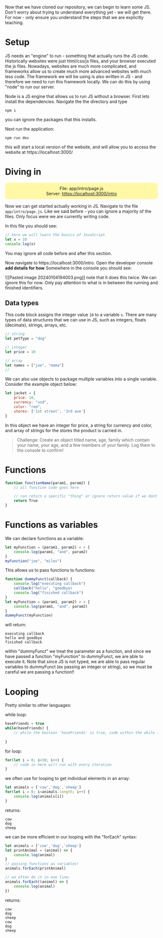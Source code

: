 
Now that we have cloned our repository, we can begin to learn some JS. Don't worry about trying to understand everything yet - we will get there. For now - only ensure you understand the steps that we are explicitly teaching. 

# Setup

JS needs an "engine" to run - something that actually runs the JS code. Historically websites were just html/css/js files, and your browser executed the js files. Nowadays, websites are much more complicated, and frameworks allow us to create much more advanced websites with much less code. The framework we will be using is also written in JS - and therefore we need to run this framework locally. We can do this by using "node" to run our server. 

Node is a JS engine that allows us to run JS without a browser. First lets install the dependencies. Navigate the the directory and type 
```shell
npm i
```
you can ignore the packages that this installs. 

Next run the application:
```shell
npm run dev
```
this will start a local version of the website, and will allow you to access the website at https://localhost:3000/


# Diving in

<div style = "background-color: #fff8a6; text-align:center; border-radius: 10px; padding: 10px 0 10px 0;">File: app/intro/page.js <br/> Server: <a href = "https://localhost:3000/intro">https://localhost:3000/intro</a></div>

Now we can get started actually working in JS. Navigate to the file `app/intro/page.js`. Like we said before - you can ignore a majority of the files. Only focus were we are currently writing code.

In this file you should see:
```js
// here we will learn the basics of JavaScript
let x = 10
console.log(x)

```
You may ignore all code before and after this section. 

Now navigate to https://localhost:3000/intro. Open the developer console **add details for how**
Somewhere in the console you should see:

![[Pasted image 20240104194003.png]]
note that it does this twice. We can ignore this for now. Only pay attention to what is in between the running and finished identifiers. 

## Data types
This code block assigns the integer value `10` to a variable `x`. There are many types of data structures that we can use in JS, such as integers, floats (decimals), strings, arrays, etc. 

```js
// string
let petType = "dog"

// integer
let price = 10

// array
let names = ["joe", "mama"]
//
```

We can also use objects to package multiple variables into a single variable. Consider the example object below:
```js
let jacket = {
	price: 10,
	currency: "usd",
	color: "red",
	stores: ['1st street', '3rd ave']
}
```
In this object we have an integer for price, a string for currency and color, and array of strings for the stores the product is carried in. 

>Challenge:
>Create an object titled name, age, family which contain your name, your age, and a few members of your family. Log them to the console to confirm!

# Functions

```js
function functionName(param1, param2) {
	// all function code goes here

	// can return a specific "thing" or ignore return value if we dont have anything we want to return
	return True
}
```
# Functions as variables

We can declare functions as a variable:

```js
let myFunction = (param1, param2) = > {
	console.log(param1, "and", param2)
}
myFunction("joe", "miles")
```


This allows us to pass functions to functions:
```js
function dummyFunct(callback) {
	console.log("executing callback")
	callback("hello", "goodbye)
	console.log("finished callback")
}
let myFunction = (param1, param2) = > {
	console.log(param1, "and", param2)
}
dummyFunct(myFunction)
```
will return:
```
executing callback
hello and goodbye
finished callback
```

within "dummyFunct" we treat the parameter as a function, and since we have passed a function "myFunction" to dummyFunct, we are able to execute it. Note that since JS is not typed, we are able to pass regular variables to dummyFunct (ex passing an integer or string), so we must be careful we are passing a function!!


# Looping

Pretty similar to other languages:

while loop:
```js
haveFriends = true
while(haveFriends) {
	// while the boolean 'haveFriends' is true, code within the while loop will iterate
	
}
```

for loop:
```js
for(let i = 0; i<10; i++) {
	// code in here will run with every iteration 
}
```

we often use for looping to get individual elements in an array:
```js
let animals = ['cow','dog','sheep']
for(let i = 0; i<animals.length; i++) {
	console.log(animals[i])
}
```
returns:
```
cow
dog
sheep
```

we can be more efficient in our looping with the "forEach" syntax:
```js
let animals = ['cow','dog','sheep']
let printAnimal = (animal) => {
	console.log(animal)
}
// passing functions as variables!
animals.forEach(printAnimal)

// we often do it in one line:
animals.forEach((animal) => {
	console.log(animal)
})
```
returns:
```
cow
dog
sheep
cow
dog
sheep
```




